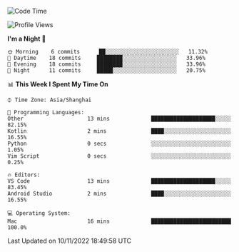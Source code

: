 <!--START_SECTION:waka-->
![Code Time](http://img.shields.io/badge/Code%20Time-19%20hrs%2041%20mins-blue)

![Profile Views](http://img.shields.io/badge/Profile%20Views-1-blue)

**I'm a Night 🦉** 

```text
🌞 Morning    6 commits      ██░░░░░░░░░░░░░░░░░░░░░░░   11.32% 
🌆 Daytime    18 commits     ████████░░░░░░░░░░░░░░░░░   33.96% 
🌃 Evening    18 commits     ████████░░░░░░░░░░░░░░░░░   33.96% 
🌙 Night      11 commits     █████░░░░░░░░░░░░░░░░░░░░   20.75%

```


📊 **This Week I Spent My Time On** 

```text
⌚︎ Time Zone: Asia/Shanghai

💬 Programming Languages: 
Other                    13 mins             ████████████████████░░░░░   82.15% 
Kotlin                   2 mins              ████░░░░░░░░░░░░░░░░░░░░░   16.55% 
Python                   0 secs              ░░░░░░░░░░░░░░░░░░░░░░░░░   1.05% 
Vim Script               0 secs              ░░░░░░░░░░░░░░░░░░░░░░░░░   0.25%

🔥 Editors: 
VS Code                  13 mins             ████████████████████░░░░░   83.45% 
Android Studio           2 mins              ████░░░░░░░░░░░░░░░░░░░░░   16.55%

💻 Operating System: 
Mac                      16 mins             █████████████████████████   100.0%

```


 Last Updated on 10/11/2022 18:49:58 UTC
<!--END_SECTION:waka-->